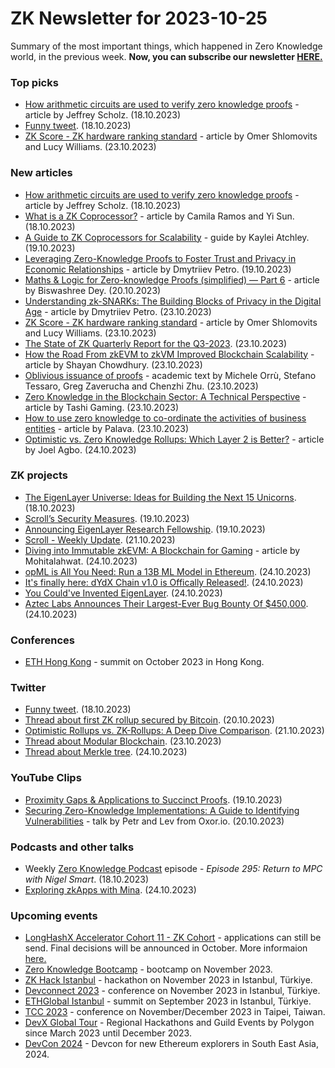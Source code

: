 # ZK Newsletter for 2023-10-25
Summary of the most important things, which happened in Zero Knowledge world, in the previous week. **Now, you can subscribe our newsletter [HERE.](https://zknewsletter.com/)**

### Top picks
* [How arithmetic circuits are used to verify zero knowledge proofs](https://www.rareskills.io/post/zk-circuits) - article by Jeffrey Scholz. (18.10.2023)
* [Funny tweet](https://twitter.com/naruto11eth/status/1714440327279313346). (18.10.2023)
* [ZK Score - ZK hardware ranking standard](https://zkproof.org/2023/10/23/zk-score-blog/) - article by Omer Shlomovits and Lucy Williams. (23.10.2023)

### New articles 
* [How arithmetic circuits are used to verify zero knowledge proofs](https://www.rareskills.io/post/zk-circuits) - article by Jeffrey Scholz. (18.10.2023)
* [What is a ZK Coprocessor?](https://blog.axiom.xyz/what-is-a-zk-coprocessor/) - article by Camila Ramos and Yi Sun. (18.10.2023)
* [A Guide to ZK Coprocessors for Scalability](https://www.risczero.com/news/a-guide-to-zk-coprocessors-for-scalability) - guide by Kaylei Atchley. (19.10.2023)
* [Leveraging Zero-Knowledge Proofs to Foster Trust and Privacy in Economic Relationships](https://ogpetya.medium.com/leveraging-zero-knowledge-proofs-to-foster-trust-and-privacy-in-economic-relationships-22ac8c371a3b) - article by Dmytriiev Petro. (19.10.2023)
* [Maths & Logic for Zero-knowledge Proofs (simplified) — Part 6](https://medium.com/@biswashreedey/maths-logic-for-zero-knowledge-proofs-simplified-part-6-799060abdb67) - article by Biswashree Dey. (20.10.2023)
* [Understanding zk-SNARKs: The Building Blocks of Privacy in the Digital Age](https://ogpetya.medium.com/understanding-zk-snarks-the-building-blocks-of-privacy-in-the-digital-age-88c82f990e30) - article by Dmytriiev Petro. (23.10.2023)
* [ZK Score - ZK hardware ranking standard](https://zkproof.org/2023/10/23/zk-score-blog/) - article by Omer Shlomovits and Lucy Williams. (23.10.2023)
* [The State of ZK Quarterly Report for the Q3-2023](https://zkvalidator.com/the-state-of-zk/). (23.10.2023)
* [How the Road From zkEVM to zkVM Improved Blockchain Scalability](https://www.cryptopolitan.com/zkevm-zkvm-improved-blockchain-scalability/) - article by Shayan Chowdhury. (23.10.2023) 
* [Oblivious issuance of proofs](https://eprint.iacr.org/2023/1635.pdf) - academic text by Michele Orrù, Stefano Tessaro, Greg Zaverucha and Chenzhi Zhu. (23.10.2023)
* [Zero Knowledge in the Blockchain Sector: A Technical Perspective](https://medium.com/tashi-gg/zero-knowledge-in-the-blockchain-sector-a-technical-perspective-bcca2b9940a3) - article by Tashi Gaming. (23.10.2023)
* [How to use zero knowledge to co-ordinate the activities of business entities](https://medium.com/@palamarchuk896/how-to-use-zero-knowledge-to-co-ordinate-the-activities-of-business-entities-9b7cfe57bd44) - article by Palava. (23.10.2023)
* [Optimistic vs. Zero Knowledge Rollups: Which Layer 2 is Better?](https://www.coingecko.com/learn/optimistic-vs-zero-knowledge-rollups) - article by Joel Agbo. (24.10.2023)

### ZK projects
* [The EigenLayer Universe: Ideas for Building the Next 15 Unicorns](https://www.blog.eigenlayer.xyz/eigenlayer-universe-15-unicorn-ideas/). (18.10.2023)
* [Scroll’s Security Measures](https://scroll.io/blog/scrolls-security-measures). (19.10.2023)
* [Announcing EigenLayer Research Fellowship](https://www.blog.eigenlayer.xyz/eigenlayer-research-fellowship/). (19.10.2023)
* [Scroll - Weekly Update](https://twitter.com/Scroll_ZKP/status/1715720500381659624). (21.10.2023) 
* [Diving into Immutable zkEVM: A Blockchain for Gaming](https://medium.com/@mohitahlawat.2001.ma/diving-into-immutable-zkevm-a-blockchain-for-gaming-970464065a50) - article by Mohitalahwat. (24.10.2023)
* [opML is All You Need: Run a 13B ML Model in Ethereum](https://mirror.xyz/hyperoracleblog.eth/Z__Ui5I9gFOy7-da_jI1lgEqtnzSIKcwuBIrk-6YM0Y). (24.10.2023)
* [It's finally here: dYdX Chain v1.0 is Offically Released!](https://dydx.exchange/blog/dydx-chain-official-release). (24.10.2023)
* [You Could've Invented EigenLayer](https://www.blog.eigenlayer.xyz/ycie/). (24.10.2023)
* [Aztec Labs Announces Their Largest-Ever Bug Bounty Of $450,000](https://medium.com/aztec-protocol/aztec-labs-announces-our-largest-ever-bug-bounty-of-450-000-434ab2477b3a). (24.10.2023)

### Conferences
* [ETH Hong Kong](https://www.ethhongkong.co/) - summit on October 2023 in Hong Kong.

### Twitter
* [Funny tweet](https://twitter.com/naruto11eth/status/1714440327279313346). (18.10.2023)
* [Thread about first ZK rollup secured by Bitcoin](https://twitter.com/chainway_xyz/status/1715436405692735813). (20.10.2023)
* [Optimistic Rollups vs. ZK-Rollups: A Deep Dive Comparison](https://twitter.com/Layer2Hub/status/1715772365802795420). (21.10.2023)
* [Thread about Modular Blockchain](https://twitter.com/taikoxyz/status/1716548007561478453). (23.10.2023)
* [Thread about Merkle tree](https://twitter.com/schmiddominik1/status/1716785226142138546). (24.10.2023)

### YouTube Clips
* [Proximity Gaps & Applications to Succinct Proofs](https://www.youtube.com/watch?v=8AMiZdWA1eM). (19.10.2023)
* [Securing Zero-Knowledge Implementations: A Guide to Identifying Vulnerabilities](https://www.youtube.com/watch?v=dYi_G92f6w0) - talk by Petr and Lev from Oxor.io. (20.10.2023)

### Podcasts and other talks
* Weekly [Zero Knowledge Podcast](https://zeroknowledge.fm/295-2/) episode - *Episode 295: Return to MPC with Nigel Smart*. (18.10.2023)
* [Exploring zkApps with Mina](https://twitter.com/ZKValidator/status/1716845552954904834). (24.10.2023) 

### Upcoming events
* [LongHashX Accelerator Cohort 11 - ZK Cohort](https://longhashventures.typeform.com/ZKCohort?typeform-source=t.co) - applications can still be send. Final decisions will be announced in October. More informaion [here.](https://www.longhash.vc/accelerator/zk-accelerator/)
* [Zero Knowledge Bootcamp](https://www.rareskills.io/) - bootcamp on November 2023.
* [ZK Hack Istanbul](https://www.zkistanbul.com/) - hackathon on November 2023 in Istanbul, Türkiye.
* [Devconnect 2023](https://devconnect.org/) - conference on November 2023 in Istanbul, Türkiye.
* [ETHGlobal Istanbul](https://ethglobal.com/events/istanbul) - summit on September 2023 in Istanbul, Türkiye.
* [TCC 2023](https://tcc.iacr.org/2023/) - conference on November/December 2023 in Taipei, Taiwan.
* [DevX Global Tour](https://polygon.technology/blog/polygon-labs-announces-devx-global-tour) - Regional Hackathons and Guild Events by Polygon since March 2023 until December 2023.
* [DevCon 2024](https://devcon.org/) - Devcon for new Ethereum explorers in South East Asia, 2024.
